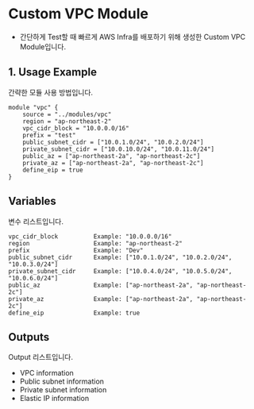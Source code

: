 # Custom VPC Module
- 간단하게 Test할 때 빠르게 AWS Infra를 배포하기 위해 생성한 Custom VPC Module입니다.



## 1. Usage Example
간략한 모듈 사용 방법입니다.

```
module "vpc" {
    source = "../modules/vpc"
    region = "ap-northeast-2"
    vpc_cidr_block = "10.0.0.0/16"
    prefix = "test"
    public_subnet_cidr = ["10.0.1.0/24", "10.0.2.0/24"]
    private_subnet_cidr = ["10.0.10.0/24", "10.0.11.0/24"]
    public_az = ["ap-northeast-2a", "ap-northeast-2c"]
    private_az = ["ap-northeast-2a", "ap-northeast-2c"]
    define_eip = true
}

```


## Variables
변수 리스트입니다.

```
vpc_cidr_block          Example: "10.0.0.0/16"
region                  Example: "ap-northeast-2"
prefix                  Example: "Dev"
public_subnet_cidr      Example: ["10.0.1.0/24", "10.0.2.0/24", "10.0.3.0/24"]
private_subnet_cidr     Example: ["10.0.4.0/24", "10.0.5.0/24", "10.0.6.0/24"]
public_az               Example: ["ap-northeast-2a", "ap-northeast-2c"]
private_az              Example: ["ap-northeast-2a", "ap-northeast-2c"]
define_eip              Example: true     

```


## Outputs
Output 리스트입니다.

- VPC information
- Public subnet information
- Private subnet information
- Elastic IP information
